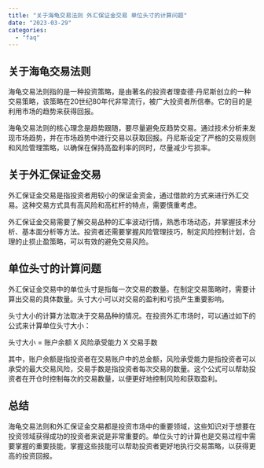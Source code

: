 ```yaml
---
title: "关于海龟交易法则 外汇保证金交易 单位头寸的计算问题"
date: "2023-03-29"
categories: 
  - "faq"
---
```


## 关于海龟交易法则

海龟交易法则指的是一种投资策略，是由著名的投资者理查德·丹尼斯创立的一种交易策略，该策略在20世纪80年代非常流行，被广大投资者所信奉。它的目的是利用市场的趋势来获得回报。

海龟交易法则的核心理念是趋势跟随，要尽量避免反趋势交易。通过技术分析来发现市场趋势，并在市场趋势中进行交易以获取回报。丹尼斯设定了严格的交易规则和风险管理策略，以确保在保持高盈利率的同时，尽量减少亏损率。

## 关于外汇保证金交易

外汇保证金交易是指投资者用较小的保证金资金，通过借款的方式来进行外汇交易。这种交易方式具有高风险和高杠杆的特点，需要慎重考虑。

外汇保证金交易需要了解交易品种的汇率波动行情，熟悉市场动态，并掌握技术分析、基本面分析等方法。投资者还需要掌握风险管理技巧，制定风险控制计划，合理的止损止盈策略，可以有效的避免交易风险。

## 单位头寸的计算问题

外汇保证金交易中的单位头寸是指每一次交易的数量。在制定交易策略时，需要计算出交易的具体数量。头寸大小可以对交易的盈利和亏损产生重要影响。

头寸大小的计算方法取决于交易品种的情况。在投资外汇市场时，可以通过如下的公式来计算单位头寸大小：

头寸大小 = 账户余额 X 风险承受能力 X 交易手数

其中，账户余额是指投资者在交易账户中的总金额，风险承受能力是指投资者可以承受的最大交易风险，交易手数是指投资者每次交易的数量。这个公式可以帮助投资者在开仓时控制每次的交易数量，以便更好地控制风险和获取盈利。

## 总结

海龟交易法则和外汇保证金交易都是投资市场中的重要领域，这些知识对于想要在投资领域获得成功的投资者来说是非常重要的。单位头寸的计算也是交易过程中需要掌握的重要技能，掌握这些技能可以帮助投资者更好地执行交易策略，以获得更高的投资回报。
